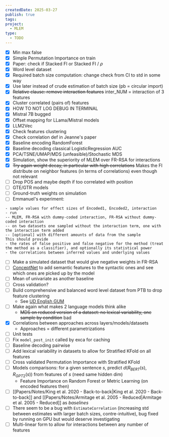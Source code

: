 ```yaml
---
createdDate: 2025-03-27
publish: true
tags: 
project:
  - MLEM
type:
  - TODO
---
```

- [x] Min max false 
- [x] Simple Permutation Importance on train
- [x] Paper: check if Stacked FI or Stacked FI / $\rho$
- [x] Word level dataset
- [x] Required batch size computation: change check from CI to std in some way
- [x] Use later instead of crude estimation of batch size (pb = circular import)
- [x] ~~Relative clause: remove interaction features~~ inter_NUM = interaction of 3 features
- [x] Cluster correlated (pairs of) features
- [x] HOW TO NOT LOG DEBUG IN TERMINAL
- [x] Mistral 7B bugged
- [x] Offset mapping for LLama/Mistral models
- [x] LLM2Vec
- [x] Check features clustering
- [x] Check correlation def in Jeanne's paper
- [x] Baseline encoding RandomForest
- [x] Baseline decoding classical LogisticRegression AUC
- [x] PCA/TSNE/UMAP/MDS (unfeasible)/Stochastic MDS
- [x] Simulation, show the superiority of MLEM over FR-RSA for interactions 
- [x] ~~Try again weight decay, in particular with high correlations~~ Makes the FI distribute on neighbor features (in terms of correlations) even though not relevant
- [ ] Drop POS and maybe depth if too correlated with position
- [ ] GTE/GTR models
- [ ] Ground-truth weights on simulation
- [ ] Emmanuel's experiment:
```
- sample values for effect sizes of Encoded1, Encoded2, interaction
- run 
-- MLEM, FR-RSA with dummy-coded interaction, FR-RSA without dummy-coded interaction
-- on two datasets one sampled without the interaction term, one with the interaction term added
-- [optional] with different amounts of data from the sample
This should provide
- the rates of false positive and false negative for the method (treat the method as a classifier), and optionally its statistical power
- the correlations between inferred values and underlying values
```
- [ ] Make a simulated dataset that would give negative weights in FR-RSA
- [ ] [ConceptNet](https://conceptnet.io/) to add semantic features to the syntactic ones and see which ones are picked up by the model
- [ ] Mean of univariate as another baseline
- [ ] Cross validation?
- [ ] Build comprehensive and balanced word level dataset from PTB to drop feature clustering
	- See [UD English GUM](https://universaldependencies.org/treebanks/en_gum/index.html)
- [ ] Make again what makes 2 language models think alike
	- ~~MDS on reduced version of a dataset: no lexical variability, one sample by condition~~ bad
- [x] Correlations between approaches across layers/models/datasets
	- Approaches = different parametrizations
- [ ] Unit tests
- [ ] Fix `model_post_init` called by exca for caching
- [ ] Baseline decoding pairwise
- [ ] Add lexical variability in datasets to allow for Stratified KFold on all features
- [ ] Cross validated Permutation Importance with Stratified KFold
- [ ] Models comparisons: for a given sentence $s$, predict $d(R_{BERT}(s),R_{GPT2}(s))$ from features of $s$ (need same hidden dim)
	- Feature Importance on Random Forest or Metric Learning (on encoded features then) 
- [ ] [[Papers/Notes/King et al. 2020 - Back-to-back|King et al. 2020 - Back-to-back]] and [[Papers/Notes/Armitage et al. 2005 - Reduced|Armitage et al. 2005 - Reduced]] as *baselines*
- [ ] There seem to be a bug with `EstimateCorrelation` (increasing std between estimates with larger batch sizes, contre-intuitive), bug fixed by running on GPU but would deserve investigating
- [ ] Multi-linear form to allow for interactions between any number of features